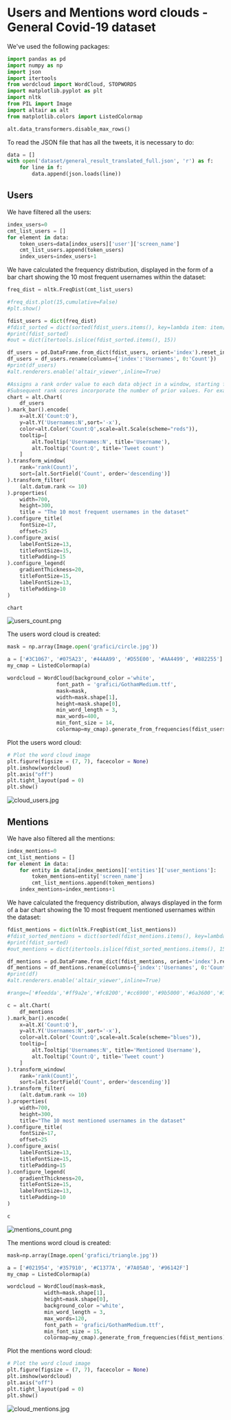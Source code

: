 # Users and Mentions word clouds - General Covid-19 dataset 

We've used the following packages:


```python
import pandas as pd
import numpy as np
import json
import itertools
from wordcloud import WordCloud, STOPWORDS
import matplotlib.pyplot as plt 
import nltk
from PIL import Image
import altair as alt
from matplotlib.colors import ListedColormap

alt.data_transformers.disable_max_rows()
```

To read the JSON file that has all the tweets, it is necessary to do:


```python
data = []
with open('dataset/general_result_translated_full.json', 'r') as f:
    for line in f:
        data.append(json.loads(line))
```

## Users

We have filtered all the users:


```python
index_users=0
cmt_list_users = []
for element in data:
    token_users=data[index_users]['user']['screen_name']
    cmt_list_users.append(token_users)
    index_users=index_users+1
```

We have calculated the frequency distribution, displayed in the form of a bar chart showing the 10 most frequent usernames within the dataset:


```python
freq_dist = nltk.FreqDist(cmt_list_users)

#freq_dist.plot(15,cumulative=False)
#plt.show()

fdist_users = dict(freq_dist)
#fdist_sorted = dict(sorted(fdist_users.items(), key=lambda item: item[1], reverse=True))
#print(fdist_sorted)
#out = dict(itertools.islice(fdist_sorted.items(), 15))

df_users = pd.DataFrame.from_dict(fdist_users, orient='index').reset_index()
df_users = df_users.rename(columns={'index':'Usernames', 0:'Count'})
#print(df_users)
#alt.renderers.enable('altair_viewer',inline=True)

#Assigns a rank order value to each data object in a window, starting from 1. Peer values are assigned the same rank. 
#Subsequent rank scores incorporate the number of prior values. For example, if the first two values tie for rank 1, the third value is assigned rank 3.
chart = alt.Chart(
    df_users
).mark_bar().encode(
    x=alt.X('Count:Q'),
    y=alt.Y('Usernames:N',sort='-x'),
    color=alt.Color('Count:Q',scale=alt.Scale(scheme="reds")),
    tooltip=[
        alt.Tooltip('Usernames:N', title='Username'),
        alt.Tooltip('Count:Q', title='Tweet count')
    ]
).transform_window(
    rank='rank(Count)',
    sort=[alt.SortField('Count', order='descending')]
).transform_filter(
    (alt.datum.rank <= 10)
).properties(
    width=700,
    height=300,
    title = "The 10 most frequent usernames in the dataset"
).configure_title(
    fontSize=17,
    offset=25
).configure_axis(
    labelFontSize=13,
    titleFontSize=15,
    titlePadding=15
).configure_legend(
    gradientThickness=20,
    titleFontSize=15,
    labelFontSize=13,
    titlePadding=10
)

chart
```

![users_count.png](./img/users_count.png)


The users word cloud is created:


```python
mask = np.array(Image.open('grafici/circle.jpg'))

a = ['#3C1067', '#075A23', '#44AA99', '#D55E00', '#AA4499', '#882255']
my_cmap = ListedColormap(a)

wordcloud = WordCloud(background_color ='white', 
                font_path = 'grafici/GothamMedium.ttf',
                mask=mask,
                width=mask.shape[1],
                height=mask.shape[0],
                min_word_length = 3,
                max_words=400,
                min_font_size = 14,
                colormap=my_cmap).generate_from_frequencies(fdist_users)
```

Plot the users word cloud:


```python
# Plot the word cloud image                      
plt.figure(figsize = (7, 7), facecolor = None) 
plt.imshow(wordcloud) 
plt.axis("off") 
plt.tight_layout(pad = 0)
plt.show()
```

![cloud_users.jpg](./img/cloud_users.jpg)

## Mentions

We have also filtered all the mentions:


```python
index_mentions=0
cmt_list_mentions = []
for element in data:
    for entity in data[index_mentions]['entities']['user_mentions']:
        token_mentions=entity['screen_name']
        cmt_list_mentions.append(token_mentions)
    index_mentions=index_mentions+1
```

We have calculated the frequency distribution, always displayed in the form of a bar chart showing the 10 most frequent mentioned usernames within the dataset:


```python
fdist_mentions = dict(nltk.FreqDist(cmt_list_mentions))
#fdist_sorted_mentions = dict(sorted(fdist_mentions.items(), key=lambda item: item[1], reverse=True))
#print(fdist_sorted)
#out_mentions = dict(itertools.islice(fdist_sorted_mentions.items(), 15))

df_mentions = pd.DataFrame.from_dict(fdist_mentions, orient='index').reset_index()
df_mentions = df_mentions.rename(columns={'index':'Usernames', 0:'Count'})
#print(df)
#alt.renderers.enable('altair_viewer',inline=True)

#range=['#feedda','#ff9a2e','#fc8200','#cc6900','#9b5000','#6a3600','#391d00']

c = alt.Chart(
    df_mentions
).mark_bar().encode(
    x=alt.X('Count:Q'),
    y=alt.Y('Usernames:N',sort='-x'),
    color=alt.Color('Count:Q',scale=alt.Scale(scheme="blues")),
    tooltip=[
        alt.Tooltip('Usernames:N', title='Mentioned Username'),
        alt.Tooltip('Count:Q', title='Tweet count')
    ]
).transform_window(
    rank='rank(Count)',
    sort=[alt.SortField('Count', order='descending')]
).transform_filter(
    (alt.datum.rank <= 10)
).properties(
    width=700,
    height=300,
    title="The 10 most mentioned usernames in the dataset"
).configure_title(
    fontSize=17,
    offset=25
).configure_axis(
    labelFontSize=13,
    titleFontSize=15,
    titlePadding=15
).configure_legend(
    gradientThickness=20,
    titleFontSize=15,
    labelFontSize=13,
    titlePadding=10
)

c
```

![mentions_count.png](./img/mentions_count.png)


The mentions word cloud is created:


```python
mask=np.array(Image.open('grafici/triangle.jpg'))

a = ['#021954', '#357910', '#C1377A', '#7A05A0', '#96142F']
my_cmap = ListedColormap(a)

wordcloud = WordCloud(mask=mask,
            width=mask.shape[1],
            height=mask.shape[0],
            background_color ='white', 
            min_word_length = 3,
            max_words=120,
            font_path = 'grafici/GothamMedium.ttf',
            min_font_size = 15,
            colormap=my_cmap).generate_from_frequencies(fdist_mentions) 
```

Plot the mentions word cloud:


```python
# Plot the word cloud image                 
plt.figure(figsize = (7, 7), facecolor = None) 
plt.imshow(wordcloud) 
plt.axis("off") 
plt.tight_layout(pad = 0)
plt.show()
```

![cloud_mentions.jpg](./img/cloud_mentions.jpg)
